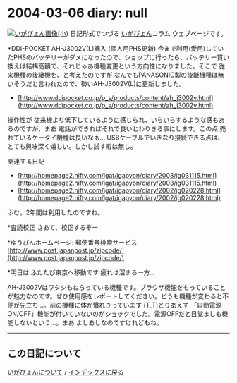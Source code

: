 2004-03-06 diary: null
=====================================================================================================
[![いがぴょん画像(小)](https://igapyon.github.io/diary/images/iga200306s.jpg "いがぴょん")](https://igapyon.github.io/diary/memo/memoigapyon.html) 日記形式でつづる [いがぴょん](https://igapyon.github.io/diary/memo/memoigapyon.html)コラム ウェブページです。

*DDI-POCKET AH-J3002V(L)購入 (個人用PHS更新)
今まで利用(愛用)していたPHSのバッテリーがダメになったので、ショップに行ったら、バッテリー買い換えは結構高額で、それじゃあ機種変更という方向性になりました。そこで 従来機種の後継機を、と考えたのですが なんでもPANASONIC製の後継機種は無いそうだと言われたので、勢いAH-J3002V(L)に更新しました。

* [http://www.ddipocket.co.jp/p_s/products/content/ah_j3002v.html](http://www.ddipocket.co.jp/p_s/products/content/ah_j3002v.html)

操作性が 従来機より低下しているように感じられ、いらいらするような感もあるのですが、まあ 電話ができればそれで良いとわりきる事にします。この点 売れているケータイ機種は良いなぁ…
USBケーブルでいきなり接続できる点は、とても興味深く嬉しい。しかし試す暇は無し。

関連する日記

* [http://homepage2.nifty.com/igat/igapyon/diary/2003/ig031115.html](http://homepage2.nifty.com/igat/igapyon/diary/2003/ig031115.html)
* [http://homepage2.nifty.com/igat/igapyon/diary/2002/ig020228.html](http://homepage2.nifty.com/igat/igapyon/diary/2002/ig020228.html) 

ふむ。2年間は利用したのですね。

*査読校正
さあて、校正するぞー

*ゆうびんホームページ: 郵便番号検索サービス
[http://www.post.japanpost.jp/zipcode/](http://www.post.japanpost.jp/zipcode/)

*明日は ふたたび東京へ移動です
疲れは溜まる一方…

AH-J3002Vはワタシもねらっている機種です。ブラウザ機能をもっていることが魅力なのです。ぜひ使用感をレポートしてください。どうも機種が変わると不便が先立ち…。前の機種に体が慣れきっています (T_T)とりあえず 「自動電源ON/OFF」機能が付いていないのがショックでした。電源OFFだと目覚ましも機能しないという…。まあ よしあしなのですけれどもね。


----------------------------------------------------------------------------------------------------

## この日記について
[いがぴょんについて](https://igapyon.github.io/diary/memo/memoigapyon.html) / [インデックスに戻る](https://igapyon.github.io/diary/idxall.html)
